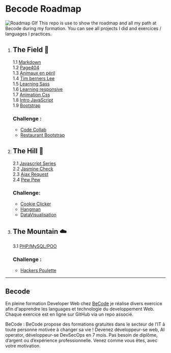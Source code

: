 # Becode Roadmap 
![Roadmap GIf](https://media.giphy.com/media/d2jjuAZzDSVLZ5kI/giphy.gif)
This repo is use to show the roadmap and all my path at Becode during my formation. You can see all projects I did and exercices / languages I practices. 

1. ## The Field :herb:
    1.1 [Markdown](https://github.com/Becode-Formation/B-1-Markdown-Solo)  
    1.2 [Page404](https://github.com/Becode-Formation/B-1-Page404)  
    1.3 [Animaux en péril](https://github.com/Becode-Formation/B-1-02-Animaux-peril)  
    1.4 [Tim berners Lee](https://github.com/Becode-Formation/B-1-02-Tim-Berners-Lee)  
    1.5 [Learning Sass](https://github.com/Becode-Formation/B-1-03-Learning-Sass)  
    1.6 [Learning responsive](https://github.com/Becode-Formation/B-1-04-Learning-Responsive)  
    1.7 [Animation Css](https://github.com/Becode-Formation/B-1-05-Animation-CSS)  
    1.8 [Intro JavaScript](https://github.com/Becode-Formation/B-1-06-Intro-Javascript)  
    1.9 [Bootstrap](https://github.com/Becode-Formation/B-1-07-Intro-Boostrap)  
    ### Challenge :
    - [Code Collab](https://github.com/Becode-Formation/B-1-CodeCollab)  
    - [Restaurant Bootstrap](https://github.com/JackRob/restaurant-css-framework)   
  
2. ## The Hill :evergreen_tree:
    2.1 [Javascript Series](https://github.com/Becode-Formation/B-2-JavaScript)  
    2.2 [Jasmine Check](https://github.com/Becode-Formation/B-2-JasmineCheck)  
    2.3 [Ajax Request](https://github.com/Becode-Formation/B-2-Ajax-Web-Request)  
    2.4 [Pew Pew](https://github.com/Becode-Formation/B-2-Pew-Pew)
    ### Challenge:
    - [Cookie Clicker](https://github.com/JackRob/B-2-Cookie-Clicker)
    - [Hangman](https://github.com/JackRob/B-2-Hangman)
    - [DataVisualisation](https://github.com/JackRob/B-2-js-datavisualisation-challenge)

3. ## The Mountain :cloud:
    3.1 [PHP/MySQL/POO](https://github.com/JackRob/B-3-PHP-SQL)  
    ### Challenge : 
    - [Hackers Poulette](https://github.com/JackRob/hackers-poulette)
    
  ______
  ## Becode  
En pleine formation Developer Web chez [BeCode](becode.org) je réalise divers exercice afin d'apprendre les languages et technologie du developpement Web. Chaque exercice est en ligne sur GitHub via un repo associé.

BeCode :
BeCode propose des formations gratuites dans le secteur de l’IT à toute personne motivée à changer sa vie ! Devenez développeur-se web, AI operator, développeur-se DevSecOps en 7 mois. Pas besoin de diplôme, d’argent ou d’expérience professionnelle. Venez comme vous êtes, avec votre motivation.